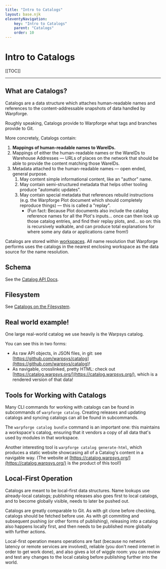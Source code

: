 ```yaml
---
title: "Intro to Catalogs"
layout: base.njk
eleventyNavigation:
    key: "Intro to Catalogs"
    parent: "Catalogs"
    order: 10
---
```


Intro to Catalogs
=================

[[TOC]]

---



What are Catalogs?
------------------

Catalogs are a data structure which attaches human-readable names and references to the content-addressable snapshots of data handled by Warpforge.

Roughly speaking, Catalogs provide to Warpforge what tags and branches provide to Git.

More concretely, Catalogs contain:

1. **Mappings of human-readable names to WareIDs.**
2. Mappings of either the human-readable names or the WareIDs to Warehouse Addresses — URLs of places on the network that should be able to provide the content matching those WareIDs.
3. Metadata attached to the human-readable names — open ended, general purpose.
    1. May content simple informational content, like an "author" name.
    2. May contain semi-structured metadata that helps other tooling produce "automatic updates".
    3. May contain special metadata that references rebuild instructions (e.g. the Warpforge Plot document which should completely reproduce things) — this is called a "replay".
        - (Fun fact: Because Plot documents also include the catalog reference names for all the Plot's inputs... once can then look up those catalog entries, and find their replay plots, and... so on: this is recursively walkable, and can produce total explanations for where some any data or applications came from!)

Catalogs are stored within [workspaces](/warpforge/workspaces/).
All name resolution that Warpforge performs uses the catalogs in the nearest enclosing workspace as the data source for the name resolution.



Schema
------

See the [Catalog API Docs](./catalog-schema.md).



Filesystem
----------

See [Catalogs on the Filesystem](./catalogs-on-the-filesystem.md).



Real world example!
-------------------

One large real-world catalog we use heavily is the Warpsys catalog.

You can see this in two forms:

- As raw API objects, in JSON files, in git: see [https://github.com/warpsys/catalog](https://github.com/warpsys/catalog)!
- As navigable, crosslinked, pretty HTML: check out [https://catalog.warpsys.org/](https://catalog.warpsys.org/), which is a rendered version of that data!



Tools for Working with Catalogs
-------------------------------

Many CLI commands for working with catalogs can be found in subcommands of `warpforge catalog`.
Creating releases and updating catalogs and syncing catalogs can all be found in subcommands.

The `warpforge catalog bundle` command is an important one:
this maintains a workspace's catalog, ensuring that it vendors a copy of all data that's used by modules in that workspace.

Another interesting tool is `warpforge catalog generate-html`,
which produces a static website showcasing all of a Catalog's content in a navigable way.
(The website at [https://catalog.warpsys.org/](https://catalog.warpsys.org/) is the product of this tool!)



Local-First Operation
---------------------

Catalogs are meant to be local-first data structures.
Name lookups use already-local catalogs;
publishing releases also goes first to local catalogs, and to become globally visible, needs to later be pushed out.

Catalogs are greatly comparable to Git.
As with git clone before checking, catalogs should be fetched before use.
As with git commiting and subsequent pushing (or other forms of publishing),
releasing into a catalog also happens locally first, and then needs to be published more globally with further actions.

Local-first operation means operations are fast (because no network latency or remote services are involved),
reliable (you don't need internet in order to get work done),
and also gives a lot of wiggle room: you can review and test any changes to the local catalog before publishing further into the world.
